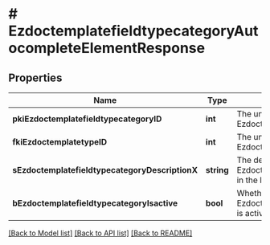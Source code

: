 # # EzdoctemplatefieldtypecategoryAutocompleteElementResponse

## Properties

Name | Type | Description | Notes
------------ | ------------- | ------------- | -------------
**pkiEzdoctemplatefieldtypecategoryID** | **int** | The unique ID of the Ezdoctemplatefieldtypecategory |
**fkiEzdoctemplatetypeID** | **int** | The unique ID of the Ezdoctemplatetype |
**sEzdoctemplatefieldtypecategoryDescriptionX** | **string** | The description of the Ezdoctemplatefieldtypecategory in the language of the requester |
**bEzdoctemplatefieldtypecategoryIsactive** | **bool** | Whether the Ezdoctemplatefieldtypecategory is active or not |

[[Back to Model list]](../../README.md#models) [[Back to API list]](../../README.md#endpoints) [[Back to README]](../../README.md)

